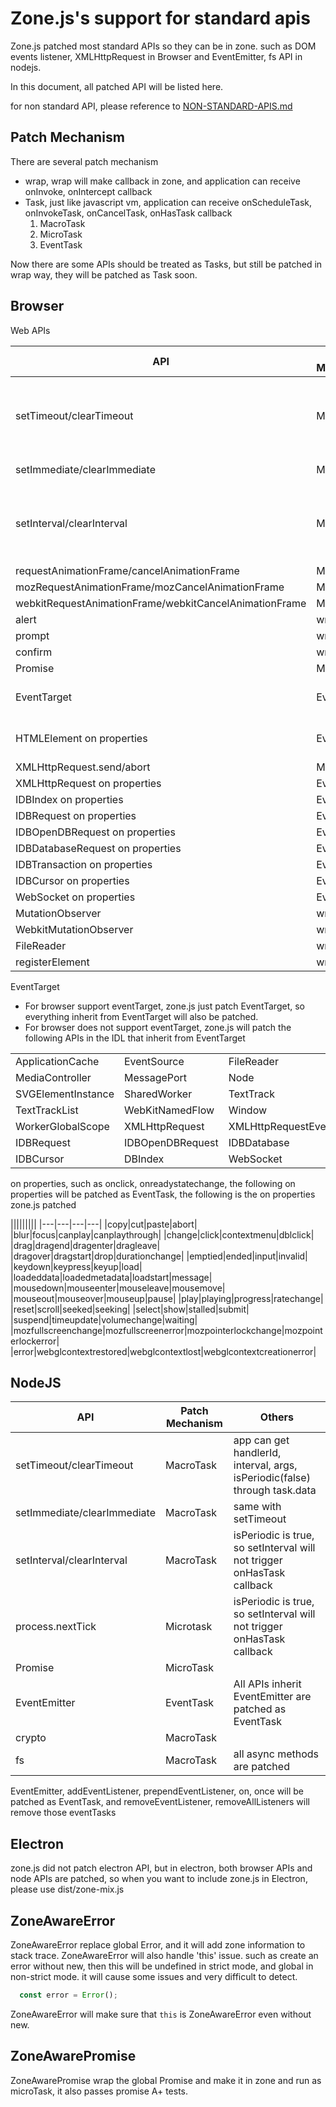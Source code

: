 # Zone.js's support for standard apis

Zone.js patched most standard APIs so they can be in zone. such as DOM events listener, XMLHttpRequest in Browser
 and EventEmitter, fs API in nodejs. 
  
In this document, all patched API will be listed here. 

for non standard API, please reference to [NON-STANDARD-APIS.md](NON-STANDARD-APIS.md)
 
## Patch Mechanism 

There are several patch mechanism

- wrap, wrap will make callback in zone, and application can receive onInvoke, onIntercept callback 
- Task, just like javascript vm, application can receive onScheduleTask, onInvokeTask, onCancelTask, onHasTask callback 
  1. MacroTask
  2. MicroTask     
  3. EventTask
  
Now there are some APIs should be treated as Tasks, but still be patched in wrap way, they will be 
patched as Task soon.
 
## Browser 

Web APIs

| API | Patch Mechanism | Others |
| --- | --- | --- |
| setTimeout/clearTimeout | MacroTask | app can get handlerId, interval, args, isPeriodic(false) through task.data |
| setImmediate/clearImmediate | MacroTask | same with setTimeout |
| setInterval/clearInterval | MacroTask | isPeriodic is true, so setInterval will not trigger onHasTask callback | 
| requestAnimationFrame/cancelAnimationFrame | MacroTask |  |
| mozRequestAnimationFrame/mozCancelAnimationFrame | MacroTask |  |
| webkitRequestAnimationFrame/webkitCancelAnimationFrame | MacroTask |  |
| alert | wrap |  |
| prompt | wrap |  |
| confirm | wrap |  |
| Promise | MicroTask |  |
| EventTarget | EventTask | see below Event Target for more details |
| HTMLElement on properties | EventTask | see below on properties for more details |
| XMLHttpRequest.send/abort | MacroTask | |
| XMLHttpRequest on properties | EventTask | |
| IDBIndex on properties | EventTask | |
| IDBRequest on properties | EventTask | |
| IDBOpenDBRequest on properties | EventTask | |
| IDBDatabaseRequest on properties | EventTask | |
| IDBTransaction on properties | EventTask | |
| IDBCursor on properties | EventTask | |
| WebSocket on properties | EventTask | |
| MutationObserver | wrap | |
| WebkitMutationObserver | wrap | |
| FileReader | wrap | |
| registerElement | wrap | |

EventTarget

- For browser support eventTarget, zone.js just patch EventTarget, so everything 
inherit from EventTarget will also be patched.
- For browser does not support eventTarget, zone.js will patch the following APIs in the IDL
 that inherit from EventTarget
 
 |||||
 |---|---|---|---|
 |ApplicationCache|EventSource|FileReader|InputMethodContext|
 |MediaController|MessagePort|Node|Performance|
 |SVGElementInstance|SharedWorker|TextTrack|TextTrackCue|
 |TextTrackList|WebKitNamedFlow|Window|Worker|
 |WorkerGlobalScope|XMLHttpRequest|XMLHttpRequestEventTarget|XMLHttpRequestUpload|
 |IDBRequest|IDBOpenDBRequest|IDBDatabase|IDBTransaction|
 |IDBCursor|DBIndex|WebSocket|

on properties, such as onclick, onreadystatechange, the following on properties will 
be patched as EventTask, the following is the on properties zone.js patched  

 |||||||||
 |---|---|---|---|
 |copy|cut|paste|abort|
 |blur|focus|canplay|canplaythrough|
 |change|click|contextmenu|dblclick|
 |drag|dragend|dragenter|dragleave|
 |dragover|dragstart|drop|durationchange|
 |emptied|ended|input|invalid|
 |keydown|keypress|keyup|load|
 |loadeddata|loadedmetadata|loadstart|message|
 |mousedown|mouseenter|mouseleave|mousemove|
 |mouseout|mouseover|mouseup|pause|
 |play|playing|progress|ratechange|
 |reset|scroll|seeked|seeking|
 |select|show|stalled|submit|
 |suspend|timeupdate|volumechange|waiting|
 |mozfullscreenchange|mozfullscreenerror|mozpointerlockchange|mozpointerlockerror|
 |error|webglcontextrestored|webglcontextlost|webglcontextcreationerror|

## NodeJS

| API | Patch Mechanism | Others |
| --- | --- | --- |
| setTimeout/clearTimeout | MacroTask | app can get handlerId, interval, args, isPeriodic(false) through task.data |
| setImmediate/clearImmediate | MacroTask | same with setTimeout |
| setInterval/clearInterval | MacroTask | isPeriodic is true, so setInterval will not trigger onHasTask callback | 
| process.nextTick | Microtask | isPeriodic is true, so setInterval will not trigger onHasTask callback | 
| Promise | MicroTask |  |
| EventEmitter | EventTask | All APIs inherit EventEmitter are patched as EventTask  |
| crypto | MacroTask |  |
| fs | MacroTask | all async methods are patched |

EventEmitter, addEventListener, prependEventListener, on, once will be patched as EventTask, and removeEventListener,
removeAllListeners will remove those eventTasks

## Electron 

zone.js did not patch electron API, but in electron, both browser APIs and node APIs are patched, so 
when you want to include zone.js in Electron, please use dist/zone-mix.js

## ZoneAwareError

ZoneAwareError replace global Error, and it will add zone information to stack trace.
ZoneAwareError will also handle 'this' issue.
such as create an error without new, then this will be undefined in strict mode, and global in
non-strict mode. it will cause some issues and very difficult to detect.

```javascript
  const error = Error(); 
```

ZoneAwareError will make sure that `this` is ZoneAwareError even without new.

## ZoneAwarePromise

ZoneAwarePromise wrap the global Promise and make it in zone and run as microTask, 
it also passes promise A+ tests.
